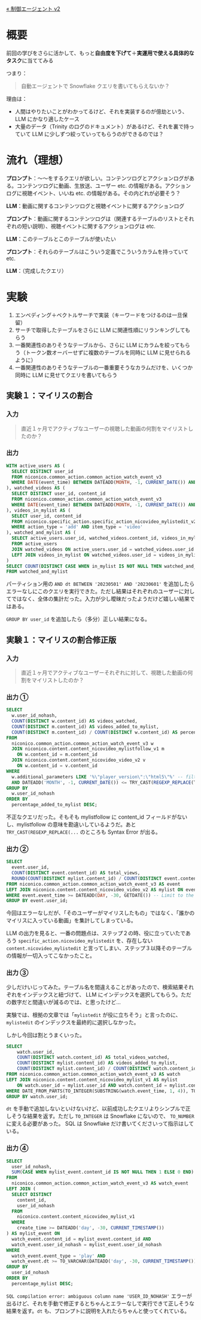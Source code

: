 [« 制御エージェント v2](./05_controlled_agent2.md)

# 概要

前回の学びをさらに活かして、もっと**自由度を下げて**＋**実運用で使える具体的なタスク**に当ててみる

つまり：

> 自動エージェントで Snowflake クエリを書いてもらえないか？

理由は：

- 人間はやりたいことがわかってるけど、それを実装するのが億劫という、 LLM にかなり適したケース
- 大量のデータ（Trinity のログのドキュメント）があるけど、それを裏で持っていて LLM に少しずつ絞っていってもらうのができるのでは？

# 流れ（理想）

**プロンプト**：〜〜をするクエリが欲しい。コンテンツログとアクションログがある。コンテンツログに動画、生放送、ユーザー etc. の情報がある。アクションログに視聴イベント、いいね etc. の情報がある。その内どれが必要そう？

**LLM**：動画に関するコンテンツログと視聴イベントに関するアクションログ

**プロンプト**：動画に関するコンテンツログは（関連するテーブルのリストとそれぞれの短い説明）、視聴イベントに関するアクションログは etc.

**LLM**：このテーブルとこのテーブルが使いたい

**プロンプト**：それらのテーブルはこういう定義でこういうカラムを持っていて etc.

**LLM**：（完成したクエリ）

# 実験

1. エンべディング＋ベクトルサーチで実装（キーワードをつけるのは一旦保留）
2. サーチで取得したテーブルをさらに LLM に関連性順にリランキングしてもらう
3. 一番関連性のありそうなテーブルから、さらに LLM にカラムを絞ってもらう（トークン数オーバーせずに複数のテーブルを同時に LLM に見せられるように）
4. 一番関連性のありそうなテーブルの一番重要そうなカラムだけを、いくつか同時に LLM に見せてクエリを書いてもらう

## 実験１：マイリスの割合

### 入力

> 直近１ヶ月でアクティブなユーザーの視聴した動画の何割をマイリストしたのか？

### 出力

```sql
WITH active_users AS (
  SELECT DISTINCT user_id
  FROM niconico.common_action.common_action_watch_event_v3
  WHERE DATE(event_time) BETWEEN DATEADD(MONTH, -1, CURRENT_DATE()) AND CURRENT_DATE()
), watched_videos AS (
  SELECT DISTINCT user_id, content_id
  FROM niconico.common_action.common_action_watch_event_v3
  WHERE DATE(event_time) BETWEEN DATEADD(MONTH, -1, CURRENT_DATE()) AND CURRENT_DATE()
), videos_in_mylist AS (
  SELECT user_id, content_id
  FROM niconico.specific_action.specific_action_nicovideo_mylistedit_v2
  WHERE action_type = 'add' AND item_type = 'video'
), watched_and_mylist AS (
  SELECT active_users.user_id, watched_videos.content_id, videos_in_mylist.user_id AS in_mylist
  FROM active_users
  JOIN watched_videos ON active_users.user_id = watched_videos.user_id
  LEFT JOIN videos_in_mylist ON watched_videos.user_id = videos_in_mylist.user_id AND watched_videos.content_id = videos_in_mylist.content_id
)
SELECT COUNT(DISTINCT CASE WHEN in_mylist IS NOT NULL THEN watched_and_mylist.content_id END) / COUNT(DISTINCT watched_and_mylist.content_id) AS percentage_mylist
FROM watched_and_mylist
```

パーティション用の `AND dt BETWEEN '20230501' AND '20230601'` を追加したらエラーなしにこのクエリを実行できた。ただし結果はそれぞれのユーザーに対してではなく、全体の集計だった。入力が少し曖昧だったようだけど嬉しい結果ではある。

`GROUP BY user_id` を追加したら（多分）正しい結果になる。

## 実験１：マイリスの割合修正版

### 入力

> 直近１ヶ月でアクティブなユーザーそれぞれに対して、視聴した動画の何割をマイリストしたのか？

### 出力 ①

```sql
SELECT
  w.user_id_nohash,
  COUNT(DISTINCT w.content_id) AS videos_watched,
  COUNT(DISTINCT m.content_id) AS videos_added_to_mylist,
  COUNT(DISTINCT m.content_id) / COUNT(DISTINCT w.content_id) AS percentage_added_to_mylist
FROM
  niconico.common_action.common_action_watch_event_v3 w
  JOIN niconico.content.content_nicovideo_mylistfollow_v1 m
    ON w.content_id = m.content_id
  JOIN niconico.content.content_nicovideo_video_v2 v
    ON w.content_id = v.content_id
WHERE
  w.additional_parameters LIKE '%\"player_version\":\"html5\"%' -- filter for HTML5 views only
  AND DATEADD('MONTH', -1, CURRENT_DATE()) <= TRY_CAST(REGEXP_REPLACE(TO_VARCHAR(upload_datetime, 'YYYY-MM-DD'),'-','') AS DATE) -- filter for events within the last month
GROUP BY
  w.user_id_nohash
ORDER BY
  percentage_added_to_mylist DESC;
```

不正なクエリだった。そもそも mylistfollow に content_id フィールドがないし、mylistfollow の意味を勘違いしているようだ。あと `TRY_CAST(REGEXP_REPLACE(...` のところも Syntax Error が出る。

### 出力 ②

```sql
SELECT
  event.user_id,
  COUNT(DISTINCT event.content_id) AS total_views,
  ROUND(COUNT(DISTINCT mylist.content_id) / COUNT(DISTINCT event.content_id), 4) AS mylist_ratio
FROM niconico.common_action.common_action_watch_event_v3 AS event
LEFT JOIN niconico.content.content_nicovideo_video_v2 AS mylist ON event.content_id = mylist.content_id AND mylist.mylist_num > 0
WHERE event.event_time >= DATEADD(DAY, -30, GETDATE()) -- Limit to the last month
GROUP BY event.user_id;
```

今回はエラーなしだが、「そのユーザーがマイリスしたもの」ではなく、「誰かのマイリスに入っている動画」を集計してしまっている。

LLM の出力を見ると、一番の問題点は、ステップ２の時、役に立っていたであろう `specific_action.nicovideo_mylistedit` を、存在しない `content.nicovideo_mylistedit` と言ってしまい、ステップ３以降そのテーブルの情報が一切入ってこなかったこと。

### 出力 ③

少しだけいじってみた。テーブル名を間違えることがあったので、検索結果それぞれをインデックスと紐づけて、 LLM にインデックスを選択してもらう。ただの数字だと間違いが減るのでは、と思ったけど…

実験では、根拠の文章では「`mylistedit` が役に立ちそう」と言ったのに、`mylistedit` のインデックスを最終的に選択しなかった。

しかし今回は割とうまくいった。

```sql
SELECT
    watch.user_id,
    COUNT(DISTINCT watch.content_id) AS total_videos_watched,
    COUNT(DISTINCT mylist.content_id) AS videos_added_to_mylist,
    COUNT(DISTINCT mylist.content_id) / COUNT(DISTINCT watch.content_id) AS mylist_percentage
FROM niconico.common_action.common_action_watch_event_v3 AS watch
LEFT JOIN niconico.content.content_nicovideo_mylist_v1 AS mylist
    ON watch.user_id = mylist.user_id AND watch.content_id = mylist.content_id
WHERE DATE_FROM_PARTS(TO_INTEGER(SUBSTRING(watch.event_time, 1, 4)), TO_INTEGER(SUBSTRING(watch.event_time, 6, 2)), TO_INTEGER(SUBSTRING(watch.event_time, 9, 2))) >= DATEADD(MONTH, -1, CURRENT_DATE())
GROUP BY watch.user_id;
```

`dt` を手動で追加しないといけないけど、以前成功したクエリよりシンプルで正しそうな結果を返す。ただし `TO_INTEGER` は Snowflake にないので、 `TO_NUMBER` に変える必要があった。 SQL は Snowflake だけ書いてくださいって指示はしている。

### 出力 ④

```sql
SELECT
  user_id_nohash,
  SUM(CASE WHEN mylist_event.content_id IS NOT NULL THEN 1 ELSE 0 END) / COUNT(*) AS percentage_mylist
FROM
  niconico.common_action.common_action_watch_event_v3 AS watch_event
LEFT JOIN (
  SELECT DISTINCT
    content_id,
    user_id_nohash
  FROM
    niconico.content.content_nicovideo_mylist_v1
  WHERE
    create_time >= DATEADD('day', -30, CURRENT_TIMESTAMP())
) AS mylist_event ON
  watch_event.content_id = mylist_event.content_id AND
  watch_event.user_id_nohash = mylist_event.user_id_nohash
WHERE
  watch_event.event_type = 'play' AND
  watch_event.dt >= TO_VARCHAR(DATEADD('day', -30, CURRENT_TIMESTAMP()), 'YYYYMMDD')
GROUP BY
  user_id_nohash
ORDER BY
  percentage_mylist DESC;
```

`SQL compilation error: ambiguous column name 'USER_ID_NOHASH'` エラーが出るけど、それを手動で修正するとちゃんとエラーなしで実行できて正しそうな結果を返す。`dt` も、プロンプトに説明を入れたらちゃんと使ってくれている。

